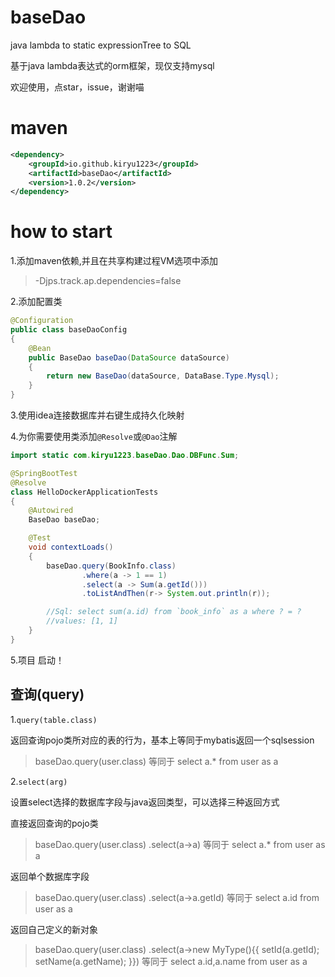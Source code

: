 # baseDao
java lambda to static expressionTree to SQL

基于java lambda表达式的orm框架，现仅支持mysql

欢迎使用，点star，issue，谢谢喵

# maven
```xml
<dependency>
    <groupId>io.github.kiryu1223</groupId>
    <artifactId>baseDao</artifactId>
    <version>1.0.2</version>
</dependency>
```
# how to start
1.添加maven依赖,并且在共享构建过程VM选项中添加
>-Djps.track.ap.dependencies=false

2.添加配置类
```java
@Configuration
public class baseDaoConfig
{
    @Bean
    public BaseDao baseDao(DataSource dataSource)
    {
        return new BaseDao(dataSource, DataBase.Type.Mysql);
    }
}
```

3.使用idea连接数据库并右键生成持久化映射

4.为你需要使用类添加`@Resolve`或`@Dao`注解

```java
import static com.kiryu1223.baseDao.Dao.DBFunc.Sum;

@SpringBootTest
@Resolve
class HelloDockerApplicationTests
{
    @Autowired
    BaseDao baseDao;

    @Test
    void contextLoads()
    {
        baseDao.query(BookInfo.class)
                .where(a -> 1 == 1)
                .select(a -> Sum(a.getId()))
                .toListAndThen(r-> System.out.println(r));

        //Sql: select sum(a.id) from `book_info` as a where ? = ? 
        //values: [1, 1]
    }
}
```

5.项目 启动！

## 查询(query)

1.`query(table.class)`

返回查询pojo类所对应的表的行为，基本上等同于mybatis返回一个sqlsession

>baseDao.query(user.class) 等同于 select a.* from user as a

2.`select(arg)`

设置select选择的数据库字段与java返回类型，可以选择三种返回方式

直接返回查询的pojo类
>baseDao.query(user.class)
>.select(a->a)
>等同于 select a.* from user as a

返回单个数据库字段
>baseDao.query(user.class)
>.select(a->a.getId)
>等同于 select a.id from user as a

返回自己定义的新对象
>baseDao.query(user.class)
>.select(a->new MyType(){{
>    setId(a.getId);
>    setName(a.getName);
>}})
>等同于 select a.id,a.name from user as a
